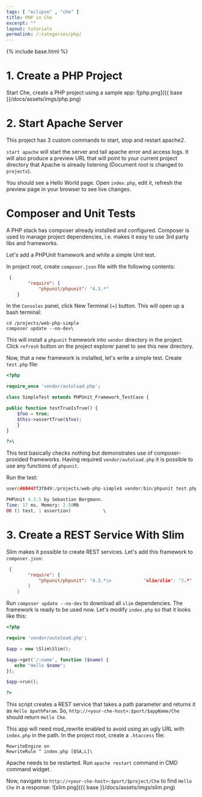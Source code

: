 ```yaml
---
tags: [ "eclipse" , "che" ]
title: PHP in Che
excerpt: ""
layout: tutorials
permalink: /:categories/php/
---
```

{% include base.html %}
# 1. Create a PHP Project  
Start Che, create a PHP project using a sample app:
![php.png]({{ base }}/docs/assets/imgs/php.png)

# 2. Start Apache Server  
This project has 3 custom commands to start, stop and restart apache2.

`start apache` will start the server and tail apache error and access logs. It will also produce a preview URL that will point to your current project directory that Apache is already listening (Document root is changed to `projects`).

You should see a Hello World page. Open `index.php`, edit it, refresh the preview page in your browser to see live changes.
# Composer and Unit Tests  
A PHP stack has composer already installed and configured. Composer is used to manage project dependencies, i.e. makes it easy to use 3rd party libs and frameworks.

Let's add a PHPUnit framework and white a simple Unit test.

In project root, create `composer.json` file with the following contents:
```json  
 {
        "require": {
            "phpunit/phpunit": "4.3.*"
    }
```
In the `Consoles` panel, click New Terminal (+) button. This will open up a bash terminal:
```shell  
cd /projects/web-php-simple
composer update --no-dev\
```
This will install a `phpunit` framework into `vendor` directory in the project. Click `refresh` button on the project explorer panel to see this new directory.

Now, that a new framework is installed, let's write a simple test. Create `test.php` file:
```php  
<?php

require_once 'vendor/autoload.php';

class SimpleTest extends PHPUnit_Framework_TestCase {

public function testTrueIsTrue() {
    $foo = true;
    $this->assertTrue($foo);
    }
}

?>\
```
This test basically checks nothing but demonstrates use of composer-provided frameworks. Having required `vendor/autoload.php` it is possible to use any functions of `phpunit`.

Run the test:
```php  
user@460447f3f849:/projects/web-php-simple$ vendor/bin/phpunit test.php

PHPUnit 4.3.5 by Sebastian Bergmann.
Time: 17 ms, Memory: 2.50Mb                                                      
OK (1 test, 1 assertion)            \
```

# 3. Create a REST Service With Slim  
Slim makes it possible to create REST services. Let's add this framework to `composer.json`:
```json  
 {
        "require": {
            "phpunit/phpunit": "4.3.*\n            "slim/slim": "2.*"
        }
    }
```
Run `composer update --no-dev` to download all `slim` dependencies. The framework is ready to be used now. Let's modify `index.php` so that it looks like this:
```php  
<?php

require 'vendor/autoload.php';

$app = new \Slim\Slim();

$app->get('/:name', function ($name) {
   echo "Hello $name";
});

$app->run();

?>
```
This script creates a REST service that takes a path parameter and returns it as `Hello $pathParam`. So, `http://<your-che-host>:$port/$appName/Che` should return `Hello Che`.

This app will need mod_rewrite enabled to avoid using an ugly URL with `index.php` in the path. In the project root, create a `.htaccess` file:
```text  
RewriteEngine on             
RewriteRule ^ index.php [QSA,L]\
```
Apache needs to be restarted. Run `apache restart` command in CMD command widget.

Now, navigate to `http://<your-che-host>:$port/$project/Che` to find `Hello Che` in a response:
![slim.png]({{ base }}/docs/assets/imgs/slim.png)
